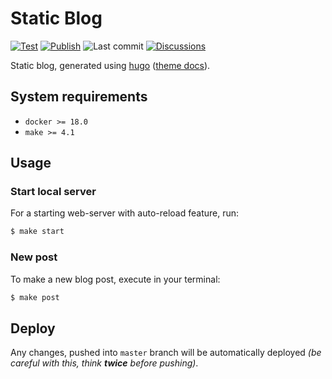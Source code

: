 # Static Blog

[![Test][badge_test]][link_actions]
[![Publish][badge_publish]][link_actions]
![Last commit][badge_last_commit]
[![Discussions][badge_discussions]][link_issues]

Static blog, generated using [hugo][hugo] ([theme docs](https://docs.stack.jimmycai.com/writing/)).

## System requirements

- `docker >= 18.0`
- `make >= 4.1`

## Usage

### Start local server

For a starting web-server with auto-reload feature, run:

```bash
$ make start
```

### New post

To make a new blog post, execute in your terminal:

```bash
$ make post
```

## Deploy

Any changes, pushed into `master` branch will be automatically deployed _(be careful with this, think **twice** before pushing)_.

[badge_test]:https://img.shields.io/github/workflow/status/hook-sh/blog/test/master?label=test&maxAge=60
[badge_publish]:https://img.shields.io/github/workflow/status/hook-sh/blog/publish/master?label=publish&maxAge=60
[badge_discussions]:https://img.shields.io/github/issues-raw/hook-sh/blog.svg?label=discussions&maxAge=60
[badge_last_commit]:https://img.shields.io/github/last-commit/hook-sh/blog/master?label=last%20update&maxAge=60
[link_issues]:https://github.com/hook-sh/blog/issues
[link_actions]:https://github.com/hook-sh/blog/actions
[hugo]:https://gohugo.io/
